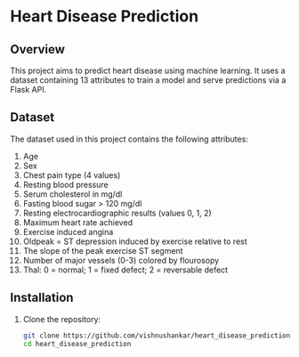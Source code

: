 # Heart Disease Prediction

## Overview

This project aims to predict heart disease using machine learning. It uses a dataset containing 13 attributes to train a model and serve predictions via a Flask API.

## Dataset

The dataset used in this project contains the following attributes:

1. Age
2. Sex
3. Chest pain type (4 values)
4. Resting blood pressure
5. Serum cholesterol in mg/dl
6. Fasting blood sugar > 120 mg/dl
7. Resting electrocardiographic results (values 0, 1, 2)
8. Maximum heart rate achieved
9. Exercise induced angina
10. Oldpeak = ST depression induced by exercise relative to rest
11. The slope of the peak exercise ST segment
12. Number of major vessels (0-3) colored by flourosopy
13. Thal: 0 = normal; 1 = fixed defect; 2 = reversable defect

## Installation

1. Clone the repository:
   ```sh
   git clone https://github.com/vishnushankar/heart_disease_prediction.git
   cd heart_disease_prediction
   ```
